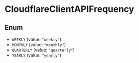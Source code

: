 # CloudflareClientAPIFrequency

## Enum

* `WEEKLY` (value: `"weekly"`)
* `MONTHLY` (value: `"monthly"`)
* `QUARTERLY` (value: `"quarterly"`)
* `YEARLY` (value: `"yearly"`)
